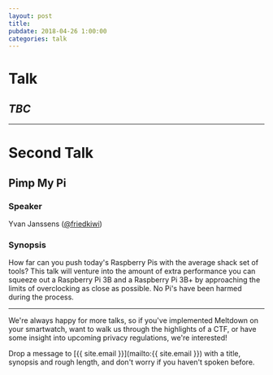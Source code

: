 ```yaml
---
layout: post
title:
pubdate: 2018-04-26 1:00:00
categories: talk
---
```

# Talk

## *TBC*


<hr>

# Second Talk

## Pimp My Pi

### Speaker

Yvan Janssens ([@friedkiwi](https://twitter.com/friedkiwi))

### Synopsis

How far can you push today's Raspberry Pis with the average shack set of tools? This talk will venture into the amount of extra performance you can squeeze out a Raspberry Pi 3B and a Raspberry Pi 3B+ by approaching the limits of overclocking as close as possible. No Pi's have been harmed during the process.

<hr>

We're always happy for more talks, so if you've implemented Meltdown on your smartwatch,
want to walk us through the highlights of a CTF, or have some insight into upcoming privacy
regulations, we're interested!

Drop a message to [{{ site.email }}](mailto:{{ site.email }}) with a title,
synopsis and rough length, and don't worry if you haven't spoken before.


